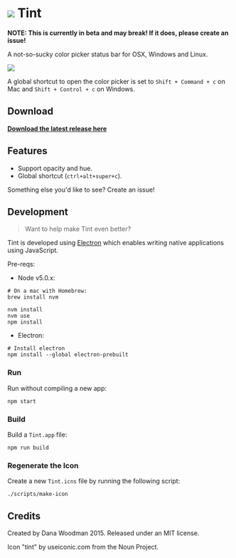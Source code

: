 # ![](http://cl.ly/dqu3/tint@2x%206.10.01%20PM.png) Tint

**NOTE: This is currently in beta and may break! If it does, please create an issue!**

A not-so-sucky color picker status bar for OSX, Windows and Linux.

![](http://cl.ly/drFw/Screen%20Shot%202015-11-18%20at%201.56.51%20PM.png)

A global shortcut to open the color picker is set to `Shift + Command + c` on Mac and `Shift + Control + c` on Windows.


## Download

**[Download the latest release here](https://github.com/danawoodman/tint/releases)**


## Features

- Support opacity and hue.
- Global shortcut (`ctrl+alt+super+c`).

Something else you'd like to see? Create an issue!


## Development

> Want to help make Tint even better?

Tint is developed using [Electron](http://electron.atom.io/) which enables writing native applications using JavaScript.

Pre-reqs:

- Node v5.0.x:

```shell
# On a mac with Homebrew:
brew install nvm

nvm install
nvm use
npm install
```

- Electron:

```shell
# Install electron
npm install --global electron-prebuilt
```


### Run

Run without compiling a new app:

```shell
npm start
```


### Build

Build a `Tint.app` file:

```shell
npm run build
```

### Regenerate the Icon

Create a new `Tint.icns` file by running the following script:

```shell
./scripts/make-icon
```


## Credits

Created by Dana Woodman 2015. Released under an MIT license.

Icon "tint" by useiconic.com from the Noun Project.
